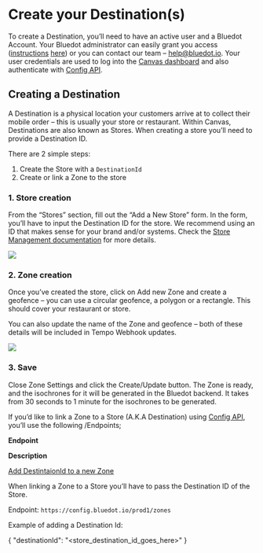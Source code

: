 Create your Destination(s)
==========================

To create a Destination, you’ll need to have an active user and a Bluedot Account. Your Bluedot administrator can easily grant you access ([instructions](https://bluedotinnovation.zendesk.com/hc/en-us/articles/360001277496-Inviting-your-team-to-Canvas) [here](https://bluedotinnovation.zendesk.com/hc/en-us/articles/360001277496-Inviting-your-team-to-Canvas)) or you can contact our team – help@bluedot.io. Your user credentials are used to log into the [Canvas dashboard](https://docs.bluedot.io/canvas/) and also authenticate with [Config API](https://docs.bluedot.io/config-api/). 

Creating a Destination
----------------------

A Destination is a physical location your customers arrive at to collect their mobile order – this is usually your store or restaurant. Within Canvas, Destinations are also known as Stores. When creating a store you’ll need to provide a Destination ID.

There are 2 simple steps:

1.  Create the Store with a `DestinationId`
2.  Create or link a Zone to the store

### 1\. Store creation

From the “Stores” section, fill out the “Add a New Store” form. In the form, you’ll have to input the Destination ID for the store. We recommend using an ID that makes sense for your brand and/or systems. Check the [Store Management documentation](https://docs.bluedot.io/canvas/store-management/) for more details.

![](https://docs.bluedot.io/wp-content/uploads/2022/09/store-management-3-570x1024.png)

### 2\. Zone creation

Once you’ve created the store, click on Add new Zone and create a geofence – you can use a circular geofence, a polygon or a rectangle. This should cover your restaurant or store.

You can also update the name of the Zone and geofence – both of these details will be included in Tempo Webhook updates.

![](https://docs.bluedot.io/wp-content/uploads/2022/01/Create-zone-1024x697.jpg)

### 3\. Save

Close Zone Settings and click the Create/Update button. The Zone is ready, and the isochrones for it will be generated in the Bluedot backend. It takes from 30 seconds to 1 minute for the isochrones to be generated.

If you’d like to link a Zone to a Store (A.K.A Destination) using [Config API](https://docs.bluedot.io/config-api/), you’ll use the following /Endpoints;

**Endpoint**

**Description**

[Add DestintaionId to a new Zone](https://config-docs.bluedot.io/#operation/addZone)

When linking a Zone to a Store you’ll have to pass the Destination ID of the Store.

Endpoint: `https://config.bluedot.io/prod1/zones`

Example of adding a Destination Id:

{ 
    "destinationId": "<store\_destination\_id\_goes\_here>" 
}